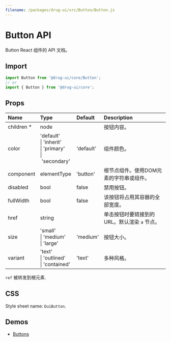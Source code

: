 ```yaml
---
filename: /packages/drug-ui/src/Button/Button.js
---
```


# Button API

<p class="description">Button React 组件的 API 文档。</p>

## Import

```js
import Button from '@drug-ui/core/Button';
// or
import { Button } from '@drug-ui/core';
```

## Props

| Name | Type | Default | Description |
|:-----|:-----|:--------|:------------|
| <span class="prop-name required">children&nbsp;*</span> | <span class="prop-type">node</span> |  | 按钮内容。 |
| <span class="prop-name">color</span> | <span class="prop-type">'default'<br>&#124;&nbsp;'inherit'<br>&#124;&nbsp;'primary'<br>&#124;&nbsp;'secondary'</span> | <span class="prop-default">'default'</span> | 组件颜色。 |
| <span class="prop-name">component</span> | <span class="prop-type">elementType</span> | <span class="prop-default">'button'</span> | 根节点组件。使用DOM元素的字符串或组件。 |
| <span class="prop-name">disabled</span> | <span class="prop-type">bool</span> | <span class="prop-default">false</span> | 禁用按钮。 |
| <span class="prop-name">fullWidth</span> | <span class="prop-type">bool</span> | <span class="prop-default">false</span> | 该按钮将占用其容器的全部宽度。 |
| <span class="prop-name">href</span> | <span class="prop-type">string</span> |  | 单击按钮时要链接到的URL。默认渲染 ```a``` 节点。 |
| <span class="prop-name">size</span> | <span class="prop-type">'small'<br>&#124;&nbsp;'medium'<br>&#124;&nbsp;'large'</span> | <span class="prop-default">'medium'</span> | 按钮大小。 |
| <span class="prop-name">variant</span> | <span class="prop-type">'text'<br>&#124;&nbsp;'outlined'<br>&#124;&nbsp;'contained'</span> | <span class="prop-default">'text'</span> | 多种风格。 |

`ref` 被转发到根元素.

## CSS

Style sheet name: `DuiButton`.

## Demos

- [Buttons](/components/Buttons)




